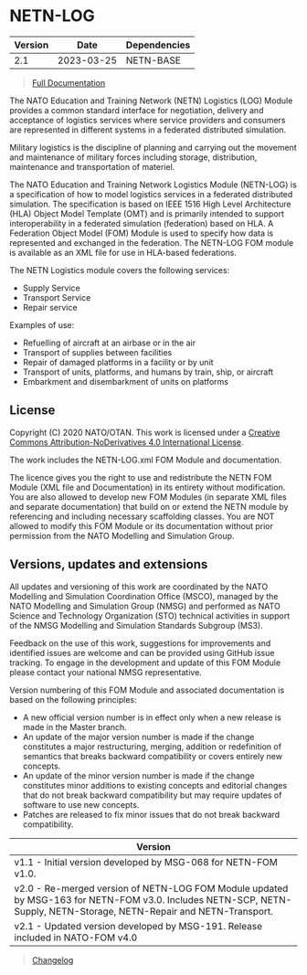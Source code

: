 # NETN-LOG


|Version| Date| Dependencies|
|---|---|---|
|2.1|2023-03-25|NETN-BASE|

> [Full Documentation](NETN-LOG.md)

The NATO Education and Training Network (NETN) Logistics (LOG) Module provides a common standard interface for negotiation, delivery and acceptance of logistics services where service providers and consumers are represented in different systems in a federated distributed simulation.

Military logistics is the discipline of planning and carrying out the movement and maintenance of military forces including storage, distribution, maintenance and transportation of materiel.

The NATO Education and Training Network Logistics Module (NETN-LOG) is a specification of how to model logistics services in a federated distributed simulation. 
The specification is based on IEEE 1516 High Level Architecture (HLA) Object Model Template (OMT) and is primarily intended to support interoperability in a federated simulation (federation) based on HLA. A Federation Object Model (FOM) Module is used to specify how data is represented and exchanged in the federation. The NETN-LOG FOM module is available as an XML file for use in HLA-based federations.

The NETN Logistics module covers the following services:    
* Supply Service   
* Transport Service  
* Repair service     
        
Examples of use:    
* Refuelling of aircraft at an airbase or in the air   
* Transport of supplies between facilities   
* Repair of damaged platforms in a facility or by unit  
* Transport of units, platforms, and humans by train, ship, or aircraft   
* Embarkment and disembarkment of units on platforms

## License

Copyright (C) 2020 NATO/OTAN. This work is licensed under a [Creative Commons Attribution-NoDerivatives 4.0 International License](LICENCE.md).

The work includes the NETN-LOG.xml FOM Module and documentation.

The licence gives you the right to use and redistribute the NETN FOM Module (XML file and Documentation) in its entirety without modification. You are also allowed to develop new FOM Modules (in separate XML files and separate documentation) that build on or extend the NETN module by referencing and including necessary scaffolding classes. You are NOT allowed to modify this FOM Module or its documentation without prior permission from the NATO Modelling and Simulation Group.

## Versions, updates and extensions

All updates and versioning of this work are coordinated by the NATO Modelling and Simulation Coordination Office (MSCO), managed by the NATO Modelling and Simulation Group (NMSG) and performed as NATO Science and Technology Organization (STO) technical activities in support of the NMSG Modelling and Simulation Standards Subgroup (MS3).

Feedback on the use of this work, suggestions for improvements and identified issues are welcome and can be provided using GitHub issue tracking. To engage in the development and update of this FOM Module please contact your national NMSG representative.

Version numbering of this FOM Module and associated documentation is based on the following principles:

* A new official version number is in effect only when a new release is made in the Master branch.
* An update of the major version number is made if the change constitutes a major restructuring, merging, addition or redefinition of semantics that breaks backward compatibility or covers entirely new concepts.
* An update of the minor version number is made if the change constitutes minor additions to existing concepts and editorial changes that do not break backward compatibility but may require updates of software to use new concepts.
* Patches are released to fix minor issues that do not break backward compatibility.

|Version|
|---|
|v1.1 - Initial version developed by MSG-068 for NETN-FOM v1.0. |
|v2.0 - Re-merged version of NETN-LOG FOM Module updated by MSG-163 for NETN-FOM v3.0. Includes NETN-SCP, NETN-Supply, NETN-Storage, NETN-Repair and NETN-Transport.|
|v2.1 - Updated version developed by MSG-191. Release included in NATO-FOM v4.0|

> [Changelog](changelog.md)

